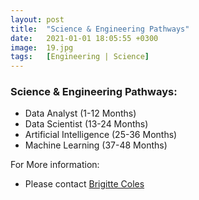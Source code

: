 ```yaml
---
layout: post
title:  "Science & Engineering Pathways"
date:   2021-01-01 18:05:55 +0300
image:  19.jpg
tags:   [Engineering | Science]
---
```

### Science & Engineering Pathways:
  - Data Analyst (1-12 Months)
  - Data Scientist (13-24 Months)  
  - Artificial Intelligence (25-36 Months)
  - Machine Learning (37-48 Months)

  For More information:
  - Please contact [Brigitte Coles](brigittec@driftnet.net)

[jekyll-docs]: https://jekyllrb.com/docs/home
[jekyll-gh]:   https://github.com/jekyll/jekyll
[jekyll-talk]: https://talk.jekyllrb.com/
